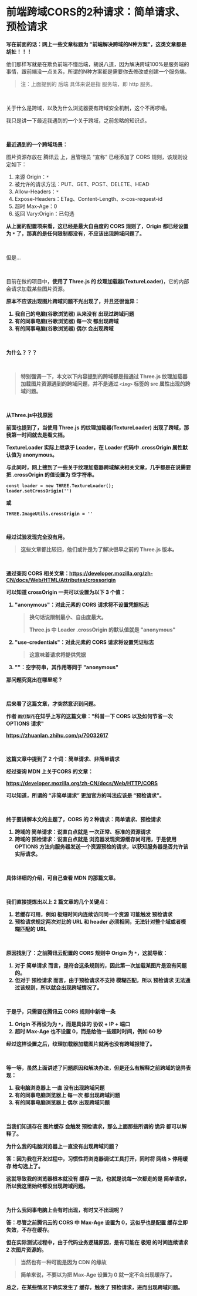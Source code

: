 # 前端跨域CORS的2种请求：简单请求、预检请求



**写在前面的话：网上一些文章标题为 "前端解决跨域的N种方案"，这类文章都是胡扯！！！**

他们那样写就是在欺负前端不懂后端，胡说八道，因为解决跨域100%是服务端的事情，跟前端没一点关系，所谓的N种方案都是需要你去修改或创建一个服务端。



> 注：上面提到的 后端 具体来说是指 服务端，即 http 服务。



<br>

关于什么是跨域，以及为什么浏览器要有跨域安全机制，这个不再啰嗦。

我只是讲一下最近我遇到的一个关于跨域，之前忽略的知识点。



<br>

**最近遇到的一个跨域场景：**

图片资源存放在 腾讯云 上，且管理员 “宣称” 已经添加了 CORS 规则，该规则设定如下：

1. 来源 Origin：`*`
2. 被允许的请求方法：PUT、GET、POST、DELETE、HEAD
3. Allow-Headers：`*`
4. Expose-Headers：ETag、Content-Length、x-cos-request-id
5. 超时 Max-Age：0
6. 返回 Vary:Origin：已勾选

**从上面的配置项来看，这已经是最大自由度的 CORS 规则了，Origin 都已经设置为 `*` 了，那真的是任何限制都没有，不应该出现跨域问题了。**



<br>

但是...



<br>

目前在做的项目中，**使用了 Three.js 的 纹理加载器(TextureLoader)**，它的内部会请求加载某些图片资源。



<b>

原本不应该出现图片跨域问题不光出现了，并且还很诡异：

1. 我自己的电脑(谷歌浏览器) 从来没有 出现过跨域问题
2. 有的同事电脑(谷歌浏览器) 每一次 都出现跨域
3. 有的同事电脑(谷歌浏览器) 偶尔 会出现跨域



<br>

**为什么？？？**



<br>

> 特别强调一下，本文以下内容提到的跨域都是指通过 Three.js 纹理加载器加载图片资源遇到的跨域问题，并不是通过 `<img>` 标签的 src 属性出现的跨域问题。



<br>

**从Three.js中找原因**

前面也提到了，当使用 Three.js 的纹理加载器(TextureLoader) 出现了跨域，那我第一时间就去是看文档。

TextureLoader 实际上继承于 Loader，在 Loader 代码中 .crossOrigin 属性默认值为 **anonymous**。



与此同时，网上搜到了一些关于纹理加载器跨域解决相关文章，几乎都是在说需要把 .crossOrigin 的值设置为 空字符串。

```
const loader = new THREE.TextureLoader();
loader.setCrossOrigin('')
```

或

```
THREE.ImageUtils.crossOrigin = ''
```



<br>

经过试验发现完全没有用。

> 这些文章都比较旧，他们或许是为了解决很早之前的 Three.js 版本。



<br>

通过查阅 CORS 相关文章：https://developer.mozilla.org/zh-CN/docs/Web/HTML/Attributes/crossorigin

可以知道 crossOrigin 一共可以设置为以下 3 个值：

1. "anonymous"：对此元素的 CORS 请求将不设置凭据标志

   > 换句话说限制最小、自由度最大。
   >
   > Three.js 中 Loader .crossOrigin 的默认值就是 "anonymous"

2. "use-credentials"：对此元素的 CORS 请求将设置凭证标志

   > 这意味着请求将提供凭据

3. ""：空字符串，其作用等同于 "anonymous"



**那问题究竟出在哪里呢？**



<br>

后来看了这篇文章，才突然意识到问题。

作者 `雨打梨花`在知乎上写的这篇文章："科普一下 CORS 以及如何节省一次 OPTIONS 请求"

https://zhuanlan.zhihu.com/p/70032617



<br>

这篇文章中提到了 2 个词：简单请求、非简单请求

经过查询 MDN 上关于CORS 的文章：

https://developer.mozilla.org/zh-CN/docs/Web/HTTP/CORS

可以知道，**所谓的 “非简单请求” 更加官方的叫法应该是 “预检请求”**。



<br>

**终于要讲解本文的主题了，CORS 的 2 种请求：简单请求、预检请求**

1. 跨域的 简单请求：说直白点就是 一次正常、标准的资源请求
2. 跨域的 预检请求：说直白点就是 浏览器发现资源缓存尚可用，于是使用 OPTIONS 方法向服务器发送一个资源预检的请求，以获知服务器是否允许该实际请求。



<br>

具体详细的介绍，可自己查看 MDN 的那篇文章。



<br>

我们直接提炼出以上 2 篇文章的几个关键点：

1. 若缓存可用，例如 极短时间内连续访问同一个资源 可能触发 预检请求
2. 预检请求规定两次对比的 URL 和 header 必须相同，**无法针对整个域或者模糊匹配的 URL**



<br>

**原因找到了：之前腾讯云配置的 CORS 规则中 Origin 为 `*`，这就导致：**

1. 对于 简单请求 而言，是符合这条规则的，因此第一次加载某图片是没有问题的。
2. **但对于 预检请求 而言，由于预检请求不支持 模糊匹配，所以 预检请求 无法通过该规则，所以就会出现跨域情况了**。



<br>

于是乎，只需要在腾讯云 CORS 规则中新增一条

1. Origin 不再设为为 `*`，而是具体的 协议 + IP + 端口
2. 超时 Max-Age 也不设置 0，而是给他一些超时时间，例如 60 秒

经过这样设置之后，纹理加载器加载图片就再也没有跨域报错了。



<br>

**等一等，虽然上面讲述了问题原因和解决办法，但是还么有解释之前跨域的诡异表现**：

1. 我电脑浏览器上 一直 没有出现跨域问题
2. 有的同事电脑浏览器上 每一次 都出现跨域问题
3. 有的同事电脑浏览器上 偶尔 出现跨域问题



<br>

当我们知道存在 图片缓存 会触发 预检请求，那么上面那些所谓的 诡异 都可以解释了。

**为什么我的电脑浏览器上一直没有出现跨域问题？**

答：因为我在开发过程中，习惯性将浏览器调试工具打开，同时将 网络 > 停用缓存 给勾选上了。

这就导致我的浏览器根本就没有 缓存 一说，也就是说每一次都走的是 简单请求，所以我这里始终都没出现跨域问题。



<br>

**为什么我同事电脑上会有时出现，有时又不出现呢？**

答：尽管之前腾讯云的 CORS 中 Max-Age 设置为 0，这似乎也是配置 缓存立即失效，不存在缓存。

但在实际测试过程中，由于代码业务逻辑原因，是有可能在 极短 的时间连续请求 2 次图片资源的。

> 当然也有一种可能是因为 CDN 的缘故

> 简单来说，不要以为把 Max-Age 设置为 0 就一定不会出现缓存了。

总之，在某些情况下确实发生了 缓存，触发了 预检请求，进而出现跨域问题。

